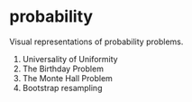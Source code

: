 # probability
Visual representations of probability problems.

1. Universality of Uniformity
2. The Birthday Problem
3. The Monte Hall Problem
4. Bootstrap resampling

